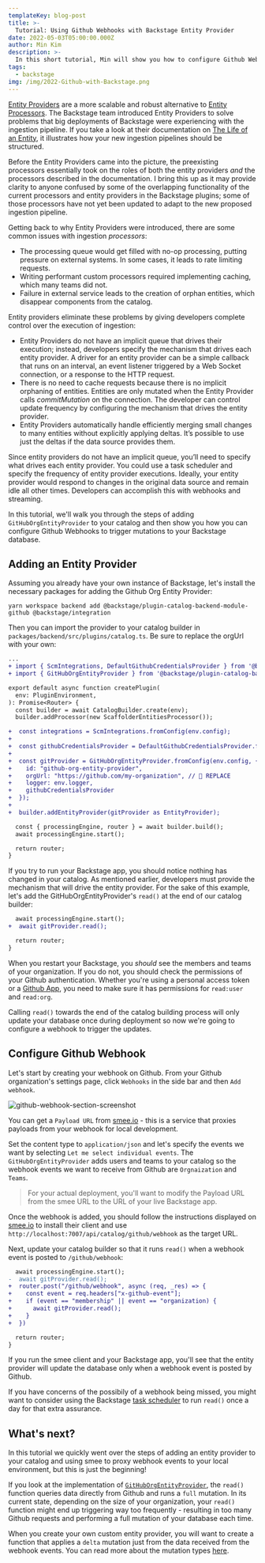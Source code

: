 ```yaml
---
templateKey: blog-post
title: >-
  Tutorial: Using Github Webhooks with Backstage Entity Provider
date: 2022-05-03T05:00:00.000Z
author: Min Kim
description: >-
  In this short tutorial, Min will show you how to configure Github Webhooks for Backstage's Github Entity Provider
tags:
  - backstage
img: /img/2022-Github-with-Backstage.png
---
```


[Entity Providers](https://backstage.io/docs/features/software-catalog/external-integrations#custom-entity-providers) are a more scalable and robust alternative to [Entity Processors](https://backstage.io/docs/features/software-catalog/external-integrations#custom-processors). The Backstage team introduced Entity Providers to solve problems that big deployments of Backstage were experiencing with the ingestion pipeline. If you take a look at their documentation on [The Life of an Entity](https://backstage.io/docs/features/software-catalog/life-of-an-entity), it illustrates how your new ingestion pipelines should be structured.

Before the Entity Providers came into the picture, the preexisting processors essentially took on the roles of both the entity providers _and_ the processors described in the documentation. I bring this up as it may provide clarity to anyone confused by some of the overlapping functionality of the current processors and entity providers in the Backstage plugins; some of those processors have not yet been updated to adapt to the new proposed ingestion pipeline.

Getting back to why Entity Providers were introduced, there are some common issues with ingestion _processors_:

- The processing queue would get filled with no-op processing, putting pressure on external systems. In some cases, it leads to rate limiting requests.
- Writing performant custom processors required implementing caching, which many teams did not.
- Failure in external service leads to the creation of orphan entities, which disappear components from the catalog.

Entity providers eliminate these problems by giving developers complete control over the execution of ingestion:

- Entity Providers do not have an implicit queue that drives their execution; instead, developers specify the mechanism that drives each entity provider. A driver for an entity provider can be a simple callback that runs on an interval, an event listener triggered by a Web Socket connection, or a response to the HTTP request.
- There is no need to cache requests because there is no implicit orphaning of entities. Entities are only mutated when the Entity Provider calls *commitMutation* on the connection. The developer can control update frequency by configuring the mechanism that drives the entity provider.
- Entity Providers automatically handle efficiently merging small changes to many entities without explicitly applying deltas. It’s possible to use just the deltas if the data source provides them.

Since entity providers do not have an implicit queue, you’ll need to specify what drives each entity provider. You could use a task scheduler and specify the frequency of entity provider executions. Ideally, your entity provider would respond to changes in the original data source and remain idle all other times. Developers can accomplish this with webhooks and streaming.

In this tutorial, we'll walk you through the steps of adding `GitHubOrgEntityProvider` to your catalog and then show you how you can configure Github Webhooks to trigger mutations to your Backstage database.

## Adding an Entity Provider

Assuming you already have your own instance of Backstage, let's install the necessary packages for adding the Github Org Entity Provider:

```
yarn workspace backend add @backstage/plugin-catalog-backend-module-github @backstage/integration
```

Then you can import the provider to your catalog builder in `packages/backend/src/plugins/catalog.ts`. Be sure to replace the orgUrl with your own:

```diff
...
+ import { ScmIntegrations, DefaultGithubCredentialsProvider } from '@backstage/plugin-catalog-backend-module-github';
+ import { GitHubOrgEntityProvider } from '@backstage/plugin-catalog-backend-module-github';

export default async function createPlugin(
  env: PluginEnvironment,
): Promise<Router> {
  const builder = await CatalogBuilder.create(env);
  builder.addProcessor(new ScaffolderEntitiesProcessor());

+  const integrations = ScmIntegrations.fromConfig(env.config);
+
+  const githubCredentialsProvider = DefaultGithubCredentialsProvider.fromIntegrations(integrations);
+
+  const gitProvider = GitHubOrgEntityProvider.fromConfig(env.config, {
+    id: "github-org-entity-provider",
+    orgUrl: "https://github.com/my-organization", // 🚨 REPLACE
+    logger: env.logger,
+    githubCredentialsProvider
+  });
+
+  builder.addEntityProvider(gitProvider as EntityProvider);

  const { processingEngine, router } = await builder.build();
  await processingEngine.start();

  return router;
}
```

If you try to run your Backstage app, you should notice nothing has changed in your catalog. As mentioned earlier, developers must provide the mechanism that will drive the entity provider. For the sake of this example, let's add the GitHubOrgEntityProvider's `read()` at the end of our catalog builder:

```diff
  await processingEngine.start();
+  await gitProvider.read();

  return router;
}
```

When you restart your Backstage, you _should_ see the members and teams of your organization. If you do not, you should check the permissions of your Github authentication. Whether you're using a personal access token or a [Github App](https://backstage.io/docs/integrations/github/github-apps), you need to make sure it has permissions for `read:user` and `read:org`.

Calling `read()` towards the end of the catalog building process will only update your database once during deployment so now we're going to configure a webhook to trigger the updates.

## Configure Github Webhook

Let's start by creating your webhook on Github. From your Github organization's settings page, click `Webhooks` in the side bar and then `Add webhook`.

![github-webhook-section-screenshot](/img/2022-05-03-add-webhook.png)

You can get a `Payload URL` from [smee.io](https://smee.io) - this is a service that proxies payloads from your webhook for local development.

Set the content type to `application/json` and let's specify the events we want by selecting `Let me select individual events`. The `GitHubOrgEntityProvider` adds users and teams to your catalog so the webhook events we want to receive from Github are `Orgnaization` and `Teams`.

> For your actual deployment, you'll want to modify the Payload URL from the smee URL to the URL of your live Backstage app.

Once the webhook is added, you should follow the instructions displayed on [smee.io](https://smee.io) to install their client and use `http://localhost:7007/api/catalog/github/webhook` as the target URL.

Next, update your catalog builder so that it runs `read()` when a webhook event is posted to `/github/webhook`:

```diff
  await processingEngine.start();
-  await gitProvider.read();
+  router.post("/github/webhook", async (req, _res) => {
+    const event = req.headers["x-github-event"];
+    if (event == "membership" || event == "organization) {
+      await gitProvider.read();
+    }
+  })

  return router;
}
```

If you run the smee client and your Backstage app, you'll see that the entity provider will update the database only when a webhook event is posted by Github.

If you have concerns of the possibily of a webhook being missed, you might want to consider using the Backstage [task scheduler](https://github.com/backstage/backstage/tree/master/packages/backend-tasks) to run `read()` once a day for that extra assurance.

## What's next?

In this tutorial we quickly went over the steps of adding an entity provider to your catalog and using smee to proxy webhook events to your local environment, but this is just the beginning!

If you look at the implementation of [`GitHubOrgEntityProvider`](https://github.com/backstage/backstage/blob/master/plugins/catalog-backend-module-github/src/GitHubOrgEntityProvider.ts#L106-L147), the `read()` function queries data directly from Github and runs a `full` mutation. In its current state, depending on the size of your organization, your `read()` function might end up triggering way too frequently - resulting in too many Github requests and performing a full mutation of your database each time.

When you create your own custom entity provider, you will want to create a function that applies a `delta` mutation just from the data received from the webhook events. You can read more about the mutation types [here](https://backstage.io/docs/features/software-catalog/external-integrations#provider-mutations).
